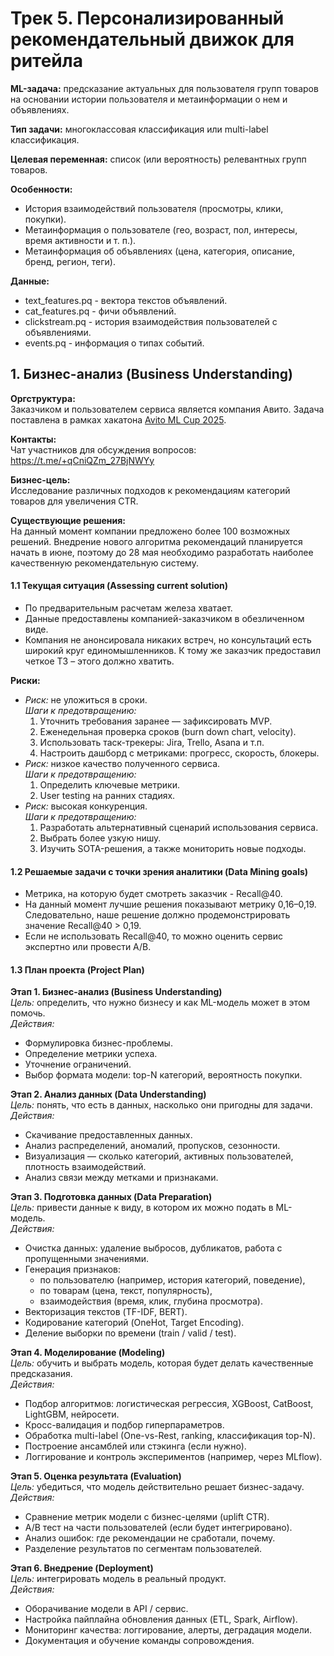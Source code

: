 # Трек 5. Персонализированный рекомендательный движок для ритейла

**ML-задача:** предсказание актуальных для пользователя групп товаров на основании истории пользователя и метаинформации о нем и объявлениях.

**Тип задачи:** многоклассовая классификация или multi-label классификация.

**Целевая переменная:** список (или вероятность) релевантных групп товаров.

**Особенности:**
* История взаимодействий пользователя (просмотры, клики, покупки).
* Метаинформация о пользователе (гео, возраст, пол, интересы, время активности и т. п.).
* Метаинформация об объявлениях (цена, категория, описание, бренд, регион, теги).

**Данные:**
* text_features.pq - вектора текстов объявлений.
* cat_features.pq - фичи объявлений.
* clickstream.pq - история взаимодействия пользователей с объявлениями.
* events.pq - информация о типах событий.


## 1.  Бизнес-анализ (Business Understanding)
**Оргструктура:**\
Заказчиком и пользователем сервиса является компания Авито. Задача поставлена в рамках хакатона [Avito ML Cup 2025](https://ods.ai/competitions/avitotechmlchallenge2025).

**Контакты:**\
Чат участников для обсуждения вопросов:
https://t.me/+qCniQZm_27BjNWYy

**Бизнес-цель:**\
Исследование различных подходов к рекомендациям категорий товаров для увеличения CTR.

**Существующие решения:**\
На данный момент компании предложено более 100 возможных решений. Внедрение нового алгоритма рекомендаций планируется начать в июне, поэтому до 28 мая необходимо разработать наиболее качественную рекомендательную систему.


#### 1.1 Текущая ситуация (Assessing current solution)
* По предварительным расчетам железа хватает.
* Данные предоставлены компанией-заказчиком в обезличенном виде.
* Компания не анонсировала никаких встреч, но консультаций есть широкий круг единомышленников. К тому же заказчик предоставил четкое ТЗ – этого должно хватить.

**Риски:**
* *Риск:* не уложиться в сроки. \
  *Шаги к предотвращению:*
    1.	Уточнить требования заранее — зафиксировать MVP.
    2.	Еженедельная проверка сроков (burn down chart, velocity).
    3.	Использовать таск-трекеры: Jira, Trello, Asana и т.п.
    4.	Настроить дашборд с метриками: прогресс, скорость, блокеры.
* *Риск:* низкое качество полученного сервиса.\
  *Шаги к предотвращению:*
    1.	Определить ключевые метрики.
    2.	User testing на ранних стадиях.
* *Риск:* высокая конкуренция.\
  *Шаги к предотвращению:*
    1.	Разработать альтернативный сценарий использования сервиса.
    2.	Выбрать более узкую нишу.
    3.	Изучить SOTA-решения, а также мониторить новые подходы.


#### 1.2 Решаемые задачи с точки зрения аналитики (Data Mining goals)
* Метрика, на которую будет смотреть заказчик - Recall@40.
* На данный момент лучшие решения показывают метрику 0,16–0,19. Следовательно, наше решение должно продемонстрировать значение Recall@40 > 0,19.
* Если не использовать Recall@40, то можно оценить сервис экспертно или провести A/B.


#### 1.3 План проекта (Project Plan)
**Этап 1. Бизнес-анализ (Business Understanding)**\
*Цель:* определить, что нужно бизнесу и как ML-модель может в этом помочь.\
*Действия:*
* Формулировка бизнес-проблемы.
* Определение метрики успеха.
* Уточнение ограничений.
* Выбор формата модели: top-N категорий, вероятность покупки.

**Этап 2. Анализ данных (Data Understanding)**\
*Цель:* понять, что есть в данных, насколько они пригодны для задачи.\
*Действия:*
* Скачивание предоставленных данных.
* Анализ распределений, аномалий, пропусков, сезонности.
* Визуализация — сколько категорий, активных пользователей, плотность взаимодействий.
* Анализ связи между метками и признаками.

**Этап 3. Подготовка данных (Data Preparation)**\
*Цель:* привести данные к виду, в котором их можно подать в ML-модель.\
*Действия:*
* Очистка данных: удаление выбросов, дубликатов, работа с пропущенными значениями.
* Генерация признаков:
  * по пользователю (например, история категорий, поведение),
  * по товарам (цена, текст, популярность),
  * взаимодействия (время, клик, глубина просмотра).
* Векторизация текстов (TF-IDF, BERT).
* Кодирование категорий (OneHot, Target Encoding).
* Деление выборки по времени (train / valid / test).

**Этап 4. Моделирование (Modeling)**\
*Цель:* обучить и выбрать модель, которая будет делать качественные предсказания.\
*Действия:*
* Подбор алгоритмов: логистическая регрессия, XGBoost, CatBoost, LightGBM, нейросети.
* Кросс-валидация и подбор гиперпараметров.
* Обработка multi-label (One-vs-Rest, ranking, классификация top-N).
* Построение ансамблей или стэкинга (если нужно).
* Логгирование и контроль экспериментов (например, через MLflow).

**Этап 5. Оценка результата (Evaluation)**\
*Цель:* убедиться, что модель действительно решает бизнес-задачу.\
*Действия:*
* Сравнение метрик модели с бизнес-целями (uplift CTR).
* A/B тест на части пользователей (если будет интегрировано).
* Анализ ошибок: где рекомендации не сработали, почему.
* Разделение результатов по сегментам пользователей.

**Этап 6. Внедрение (Deployment)**\
*Цель:* интегрировать модель в реальный продукт.\
*Действия:*
* Оборачивание модели в API / сервис.
* Настройка пайплайна обновления данных (ETL, Spark, Airflow).
* Мониторинг качества: логгирование, алерты, деградация модели.
* Документация и обучение команды сопровождения.

